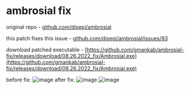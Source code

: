 # ambrosial fix

original repo - [github.com/disepi/ambrosial](https://github.com/disepi/ambrosial)

this patch fixes this issue - [github.com/disepi/ambrosial/issues/83](https://github.com/disepi/ambrosial/issues/83)

download patched executable - [https://github.com/gmankab/ambrosial-fix/releases/download/08.26.2022_fix/Ambrosial.exe](https://github.com/gmankab/ambrosial-fix/releases/download/08.26.2022_fix/Ambrosial.exe)

before fix:
![image](https://user-images.githubusercontent.com/73340745/186926413-14d16102-37d9-42a5-abfc-b959895f2823.png)
after fix:
![image](https://user-images.githubusercontent.com/73340745/186926578-baad1ed5-bfb7-458b-bf0d-c4abf3044fc3.png)
![image](https://user-images.githubusercontent.com/73340745/186926806-e03121ce-3a93-4fed-8bf2-0ac0dfae269d.png)
